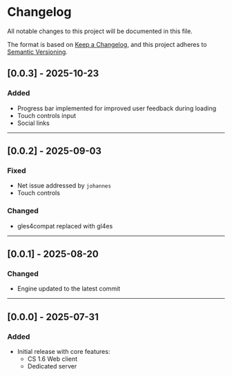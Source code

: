 # Changelog

All notable changes to this project will be documented in this file.

The format is based on [Keep a Changelog](https://keepachangelog.com/en/1.0.0/),
and this project adheres to [Semantic Versioning](https://semver.org/spec/v2.0.0.html).

## [0.0.3] - 2025-10-23
### Added
- Progress bar implemented for improved user feedback during loading
- Touch controls input
- Social links

---

## [0.0.2] - 2025-09-03
### Fixed
- Net issue addressed by `johannes`
- Touch controls

### Changed
- gles4compat replaced with gl4es

---

## [0.0.1] - 2025-08-20
### Changed
- Engine updated to the latest commit

---

## [0.0.0] - 2025-07-31
### Added
- Initial release with core features:
    - CS 1.6 Web client
    - Dedicated server

